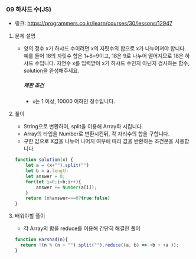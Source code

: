### 09 하샤드 수(JS)

* 링크: https://programmers.co.kr/learn/courses/30/lessons/12947

1. 문제 설명

   * 양의 정수 x가 하샤드 수이려면 x의 자릿수의 합으로 x가 나누어져야 합니다. 예를 들어 18의 자릿수 합은 1+8=9이고, 18은 9로 나누어 떨어지므로 18은 하샤드 수입니다. 자연수 x를 입력받아 x가 하샤드 수인지 아닌지 검사하는 함수, solution을 완성해주세요.

     ##### 제한 조건

     - `x`는 1 이상, 10000 이하인 정수입니다.

2. 풀이

   * String으로 변환하여, split을 이용해 Array화 시킵니다.
   * Array의 타입을 Number로 변환시킨뒤, 각 자리수의 합을 구합니다.
   * 구한 값으로 X값을 나누어 나머지 여부에 따라 값을 반환하는 조건문을 사용합니다.
   
   ```js
   function solution(x) {
       let a = (x+"").split("")
       let b = a.length
       let answer = 0;
       for(let i=0;i<b;i++){
           answer += Number(a[i]);
       }
       return (x%answer===0?true:false)
   }
   ```
   
3. 배워야할 풀이

   * 각 Array의 합을 reduce를 이용해 간단히 해결한 풀이

   ```js
   function Harshad(n){
     return !(n % (n + "").split("").reduce((a, b) => +b + +a ));
   }
   ```

   


